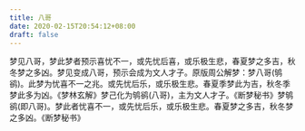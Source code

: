 ```yaml
---
title: 八哥
date: 2020-02-15T20:54:12+08:00
draft: false
---
```


梦见八哥，梦此梦者预示喜忧不一，或先忧后喜，或乐极生悲，春夏梦之多吉，秋冬梦之多凶。梦见变成八哥，预示会成为文人才子。原版周公解梦：梦八哥(鸲鹆)。此梦为忧喜不一之兆。或先忧后乐，或乐极生悲。春夏季梦此为吉，秋冬季梦此多为凶。《梦林玄解》梦己化为鸲鹆(八哥)，主为文人才子。《断梦秘书》梦鸲鹆(即八哥)。梦此者忧喜不一，或先忧后乐，或乐极生悲。春夏梦之多吉，秋冬梦之多凶。《断梦秘书》
